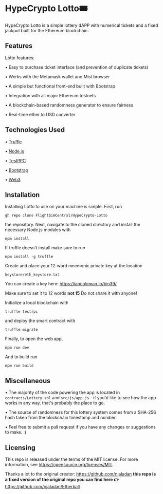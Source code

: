 # HypeCrypto Lotto🎟️

HypeCrypto Lotto is a simple lottery dAPP with numerical tickets and a fixed jackpot built for the Ethereum blockchain.



## Features
Lotto features:

 • Easy to purchase ticket interface (and prevention of duplicate tickets)  

 • Works with the Metamask wallet and Mist browser  

 • A simple but functional front-end built with Bootstrap  

 • Integration with all major Ethereum testnets

 • A blockchain-based randomness generator to ensure fairness

 • Real-time ether to USD converter

## Technologies Used
 • [Truffle](https://github.com/trufflesuite/truffle)  

 • [Node.js](https://github.com/nodejs/node)

 • [TestRPC](https://github.com/pipermerriam/eth-testrpc)  

 • [Bootstrap](https://github.com/twbs/bootstrap)  

 • [Web3](https://github.com/ethereum/web3.js/)

## Installation
Installing Lotto to use on your machine is simple. First, run

`gh repo clone FlightSimCentral/HypeCrypto-Lotto`  

the repository. Next, navigate to the cloned directory and install the necessary Node.js modules with  

`npm install`

If truffle doesn't install make sure to run

`npm install -g truffle`

Create and place your 12-word mnemonic private key at the location  

`keystore/eth_keystore.txt`  

You can create a key here: https://iancoleman.io/bip39/ 

Make sure to set it to 12 words **not 15** Do not share it with anyone!

Initialize a local blockchain with

`truffle testrpc`

and deploy the smart contract with

`truffle migrate`  

Finally, to open the web app,  

`npm run dev`

And to build run

`npm run build`


## Miscellaneous
 • The majority of the code powering the app is located in `contracts/Lottery.sol` and `src/js/app.js` - if you'd like to see how the app works in any way, that's probably the place to go.

 • The source of randomness for this lottery system comes from a SHA-256 hash taken from the blockchain timestamp and number.

 • Feel free to submit a pull request if you have any changes or suggestions to make. :)

## Licensing

This repo is released under the terms of the MIT license. For more information, see https://opensource.org/licenses/MIT.


Thanks a lot to the original creator: https://github.com/njaladan
**this repo is a fixed version of the original repo you can find here 👉**
https://github.com/njaladan/Etherball

